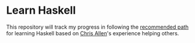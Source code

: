 Learn Haskell
=============

This repository will track my progress in following the [recommended path][]
for learning Haskell based on [Chris Allen][]'s experience helping others.

[recommended path]: https://github.com/bitemyapp/learnhaskell
[Chris Allen]: http://bitemyapp.com/
